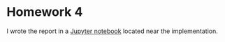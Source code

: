 # Homework 4

I wrote the report in a [Jupyter notebook](./src/main.ipynb) located near the implementation.